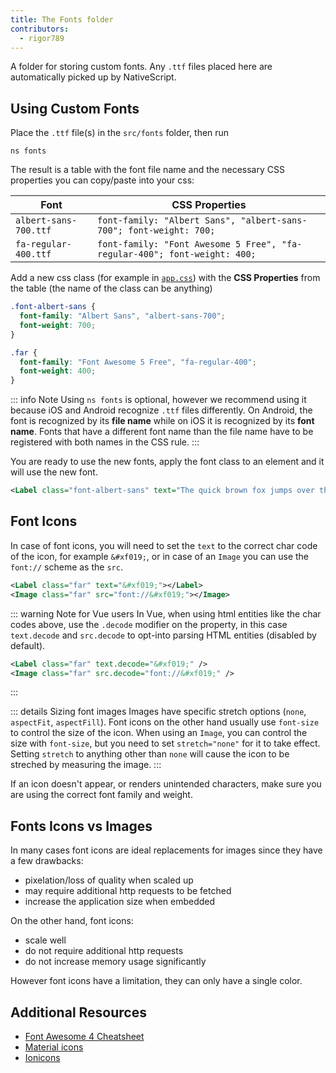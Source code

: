 ```yaml
---
title: The Fonts folder
contributors:
  - rigor789
---
```


A folder for storing custom fonts. Any `.ttf` files placed here are automatically picked up by NativeScript.

## Using Custom Fonts

Place the `.ttf` file(s) in the `src/fonts` folder, then run

```cli
ns fonts
```

The result is a table with the font file name and the necessary CSS properties you can copy/paste into your css:

| Font                  | CSS Properties                                                            |
| --------------------- | ------------------------------------------------------------------------- |
| `albert-sans-700.ttf` | `font-family: "Albert Sans", "albert-sans-700"; font-weight: 700;`        |
| `fa-regular-400.ttf`  | `font-family: "Font Awesome 5 Free", "fa-regular-400"; font-weight: 400;` |

Add a new css class (for example in [`app.css`](/project-structure/src/app-css-scss)) with the **CSS Properties** from the table (the name of the class can be anything)

```css
.font-albert-sans {
  font-family: "Albert Sans", "albert-sans-700";
  font-weight: 700;
}

.far {
  font-family: "Font Awesome 5 Free", "fa-regular-400";
  font-weight: 400;
}
```

::: info Note
Using `ns fonts` is optional, however we recommend using it because iOS and Android recognize `.ttf` files differently. On Android, the font is recognized by its **file name** while on iOS it is recognized by its **font name**. Fonts that have a different font name than the file name have to be registered with both names in the CSS rule.
:::

You are ready to use the new fonts, apply the font class to an element and it will use the new font.

```xml
<Label class="font-albert-sans" text="The quick brown fox jumps over the lazy dog"></Label>
```

## Font Icons

In case of font icons, you will need to set the `text` to the correct char code of the icon, for example `&#xf019;`, or in case of an `Image` you can use the `font://` scheme as the `src`.

```xml
<Label class="far" text="&#xf019;"></Label>
<Image class="far" src="font://&#xf019;"></Image>
```

::: warning Note for Vue users
In Vue, when using html entities like the char codes above, use the `.decode` modifier on the property, in this case `text.decode` and `src.decode` to opt-into parsing HTML entities (disabled by default).

```xml
<Label class="far" text.decode="&#xf019;" />
<Image class="far" src.decode="font://&#xf019;" />
```

:::

::: details Sizing font images
Images have specific stretch options (`none`, `aspectFit`, `aspectFill`). Font icons on the other hand usually use `font-size` to control the size of the icon.
When using an `Image`, you can control the size with `font-size`, but you need to set `stretch="none"` for it to take effect. Setting `stretch` to anything other than `none` will cause the icon to be streched by measuring the image.
:::

If an icon doesn't appear, or renders unintended characters, make sure you are using the correct font family and weight.

## Fonts Icons vs Images

In many cases font icons are ideal replacements for images since they have a few drawbacks:

- pixelation/loss of quality when scaled up
- may require additional http requests to be fetched
- increase the application size when embedded

On the other hand, font icons:

- scale well
- do not require additional http requests
- do not increase memory usage significantly

However font icons have a limitation, they can only have a single color.

## Additional Resources

- [Font Awesome 4 Cheatsheet](https://fontawesome.com/v4/cheatsheet/)
- [Material icons](https://fonts.google.com/icons)
- [Ionicons](https://ionic.io/ionicons)
